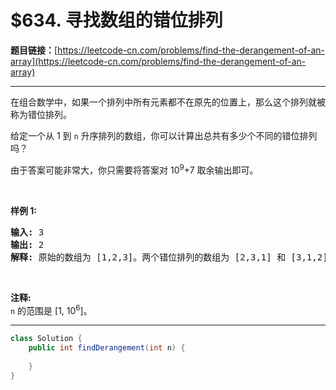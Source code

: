# $634. 寻找数组的错位排列

**题目链接：**[https://leetcode-cn.com/problems/find-the-derangement-of-an-array](https://leetcode-cn.com/problems/find-the-derangement-of-an-array)

---

<div class="content__1Y2H">
 <div class="notranslate">
  <p>在组合数学中，如果一个排列中所有元素都不在原先的位置上，那么这个排列就被称为错位排列。</p> 
  <p>给定一个从&nbsp;1 到 <code>n</code>&nbsp;升序排列的数组，你可以计算出总共有多少个不同的错位排列吗？</p> 
  <p>由于答案可能非常大，你只需要将答案对 10<sup>9</sup>+7 取余输出即可。</p> 
  <p>&nbsp;</p> 
  <p><strong>样例 1:</strong></p> 
  <pre class="language-text"><strong>输入:</strong> 3
<strong>输出:</strong> 2
<strong>解释:</strong> 原始的数组为 [1,2,3]。两个错位排列的数组为 [2,3,1] 和 [3,1,2]。
</pre> 
  <p>&nbsp;</p> 
  <p><strong>注释:</strong><br> <code>n</code> 的范围是 [1, 10<sup>6</sup>]。</p> 
 </div>
</div>

---

```java
class Solution {
    public int findDerangement(int n) {
        
    }
}
```